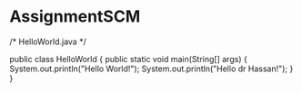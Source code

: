 # AssignmentSCM

/* HelloWorld.java
 */

public class HelloWorld
{
	public static void main(String[] args) {
		System.out.println("Hello World!");
		System.out.println("Hello dr Hassan!");
	}
}
